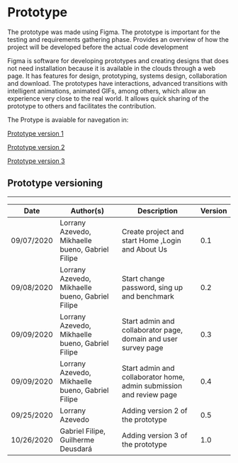 # Prototype

The prototype was made using Figma. The prototype is important for the testing and requirements gathering phase. Provides an overview of how the project will be developed before the actual code development

Figma is software for developing prototypes and creating designs that does not need installation because it is available in the clouds through a web page. It has features for design, prototyping, systems design, collaboration and download. The prototypes have interactions, advanced transitions with intelligent animations, animated GIFs, among others, which allow an experience very close to the real world. It allows quick sharing of the prototype to others and facilitates the contribution.

The Protype is avaiable for navegation in:

[Prototype version 1](https://www.figma.com/proto/eDPefFCFvVwSj13AD7RqVs/TLCDL?node-id=106%3A2&scaling=min-zoom)

[Prototype version 2](https://www.figma.com/proto/H3Yaq99iQw5HVpdEaNoqAw/TLCDL?node-id=1%3A429&scaling=min-zoom)

[Prototype version 3](https://www.figma.com/proto/H3Yaq99iQw5HVpdEaNoqAw/TLCDL?node-id=145%3A169&scaling=min-zoom)


## Prototype versioning
---
|    Date    | Author(s) |             Description             |    Version    |
|------------|---------|-------------------------------------|-------------|
|  09/07/2020| Lorrany Azevedo, Mikhaelle bueno, Gabriel Filipe | Create project and start Home ,Login and About Us | 0.1 |
|  09/08/2020| Lorrany Azevedo, Mikhaelle bueno, Gabriel Filipe | Start change password, sing up and benchmark | 0.2 |
|  09/09/2020| Lorrany Azevedo, Mikhaelle bueno, Gabriel Filipe | Start admin and collaborator page, domain and user survey page | 0.3 |
|  09/09/2020 | Lorrany Azevedo, Mikhaelle bueno, Gabriel Filipe | Start admin and collaborator home, admin submission and review page | 0.4 |
|  09/25/2020 | Lorrany Azevedo | Adding version 2 of the prototype | 0.5 |
|  10/26/2020 | Gabriel Filipe, Guilherme Deusdará | Adding version 3 of the prototype | 1.0 |